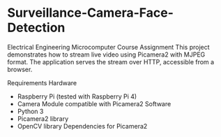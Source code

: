 # Surveillance-Camera-Face-Detection
Electrical Engineering Microcomputer Course Assignment
This project demonstrates how to stream live video using Picamera2 with MJPEG format. The application serves the stream over HTTP, accessible from a browser.

Requirements
Hardware
- Raspberry Pi (tested with Raspberry Pi 4)
- Camera Module compatible with Picamera2
Software
- Python 3
- Picamera2 library
- OpenCV library
Dependencies for Picamera2
